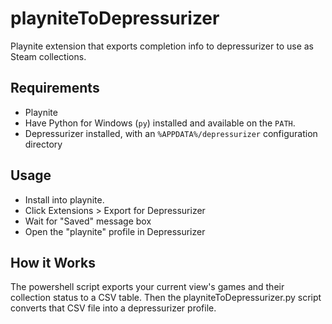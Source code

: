 # playniteToDepressurizer

Playnite extension that exports completion info to depressurizer to use as Steam collections.

## Requirements

- Playnite
- Have Python for Windows (`py`) installed and available on the `PATH`.
- Depressurizer installed, with an `%APPDATA%/depressurizer` configuration directory

## Usage

- Install into playnite. 
- Click Extensions > Export for Depressurizer
- Wait for "Saved" message box
- Open the "playnite" profile in Depressurizer

## How it Works

The powershell script exports your current view's games and their collection status to a CSV table. Then the playniteToDepressurizer.py script converts that CSV file into a depressurizer profile.

